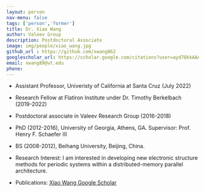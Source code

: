 ```yaml
---
layout: person
nav-menu: false
tags: ['person','former']
title: Dr. Xiao Wang
author: Valeev Group
description: Postdoctoral Associate
image: img/people/xiao_wang.jpg
github_url : https://github.com/xwang862
googlescholar_url: https://scholar.google.com/citations?user=ayd7QkkAAAAJ&hl=en
email: xwang89@vt.edu
phone:
---
```

- Assistant Professor, Univeristy of California at Santa Cruz (July 2022)
- Research Fellow at Flatiron Institute under Dr. Timothy Berkelbach (2019-2022)
- Postdoctoral associate in Valeev Research Group (2016-2018)
- PhD (2012-2016), University of Georgia, Athens, GA. Supervisor: Prof. Henry F. Schaefer III
- BS (2008-2012), Beihang University, Beijing, China.



- Research Interest:
  I am interested in developing new electronic structure methods for periodic systems within a distributed-memory parallel architecture.

- Publications:
  [Xiao Wang Google Scholar](https://scholar.google.com/citations?user=ayd7QkkAAAAJ&hl=en)
